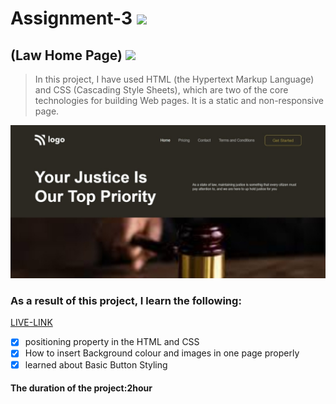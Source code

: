 # Assignment-3 ![](https://img.shields.io/badge/HTML-CSS-blueviolet)
## (Law Home Page) ![](https://img.shields.io/badge/Project3-Full--stack--JS-green)

> In this project, I have used HTML (the Hypertext Markup Language) and CSS (Cascading Style Sheets), which are two of the core technologies for building Web pages. It is a static and non-responsive page.

![This is an image](./project.jpg)

### As a result of this project, I learn the following:
[LIVE-LINK](https://lawhomepage.netlify.app/)

- [x] positioning property in the HTML and CSS
- [x] How to insert Background colour and images in one page properly
- [x] learned about Basic Button Styling

#### The duration of the project:2hour